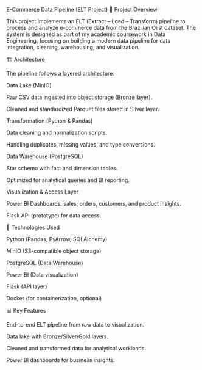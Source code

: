 E-Commerce Data Pipeline (ELT Project)
📌 Project Overview

This project implements an ELT (Extract – Load – Transform) pipeline to process and analyze e-commerce data from the Brazilian Olist dataset.
The system is designed as part of my academic coursework in Data Engineering, focusing on building a modern data pipeline for data integration, cleaning, warehousing, and visualization.

🏗️ Architecture

The pipeline follows a layered architecture:

Data Lake (MinIO)

Raw CSV data ingested into object storage (Bronze layer).

Cleaned and standardized Parquet files stored in Silver layer.

Transformation (Python & Pandas)

Data cleaning and normalization scripts.

Handling duplicates, missing values, and type conversions.

Data Warehouse (PostgreSQL)

Star schema with fact and dimension tables.

Optimized for analytical queries and BI reporting.

Visualization & Access Layer

Power BI Dashboards: sales, orders, customers, and product insights.

Flask API (prototype) for data access.

🔧 Technologies Used

Python (Pandas, PyArrow, SQLAlchemy)

MinIO (S3-compatible object storage)

PostgreSQL (Data Warehouse)

Power BI (Data visualization)

Flask (API layer)

Docker (for containerization, optional)

📊 Key Features

End-to-end ELT pipeline from raw data to visualization.

Data lake with Bronze/Silver/Gold layers.

Cleaned and transformed data for analytical workloads.

Power BI dashboards for business insights.
